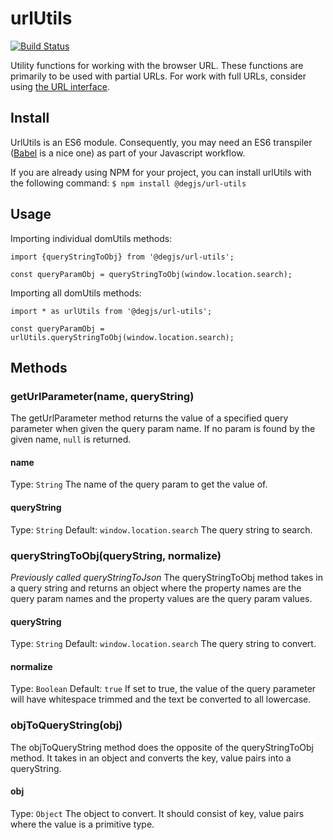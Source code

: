 # urlUtils
[![Build Status](https://travis-ci.com/DEGJS/urlUtils.svg?branch=master)](https://travis-ci.com/DEGJS/urlUtils)

Utility functions for working with the browser URL. These functions are primarily to be used with partial URLs. For work with full URLs, consider using [the URL interface](https://developer.mozilla.org/en-US/docs/Web/API/URL).

## Install
UrlUtils is an ES6 module. Consequently, you may need an ES6 transpiler ([Babel](https://babeljs.io/) is a nice one) as part of your Javascript workflow.

If you are already using NPM for your project, you can install urlUtils with the following command:
`$ npm install @degjs/url-utils`

## Usage
Importing individual domUtils methods:
```
import {queryStringToObj} from '@degjs/url-utils';

const queryParamObj = queryStringToObj(window.location.search);
```

Importing all domUtils methods:
```
import * as urlUtils from '@degjs/url-utils';

const queryParamObj = urlUtils.queryStringToObj(window.location.search);
```

## Methods

### getUrlParameter(name, queryString)
The getUrlParameter method returns the value of a specified query parameter when given the query param name. If no param is found by the given name, `null` is returned.

#### name
Type: `String`
The name of the query param to get the value of.

#### queryString
Type: `String`
Default: `window.location.search`
The query string to search.

### queryStringToObj(queryString, normalize)
_Previously called queryStringToJson_ The queryStringToObj method takes in a query string and returns an object where the property names are the query param names and the property values are the query param values.

#### queryString
Type: `String`
Default: `window.location.search`
The query string to convert.

#### normalize
Type: `Boolean`
Default: `true`
If set to true, the value of the query parameter will have whitespace trimmed and the text be converted to all lowercase.

### objToQueryString(obj)
The objToQueryString method does the opposite of the queryStringToObj method. It takes in an object and converts the key, value pairs into a queryString.

#### obj
Type: `Object`
The object to convert. It should consist of key, value pairs where the value is a primitive type.
